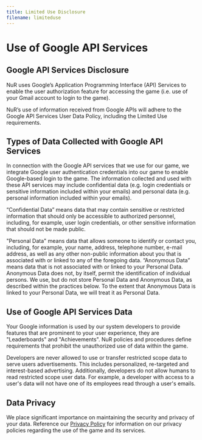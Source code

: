 ```yaml
---
title: Limited Use Disclosure
filename: limiteduse
--- 
```


# Use of Google API Services
## Google API Services Disclosure
NuR uses Google’s Application Programming Interface (API) Services to enable the user authorization feature for accessing the game (i.e. use of your Gmail account to login to the game).

NuR’s use of information received from Google APIs will adhere to the Google API Services User Data Policy, including the Limited Use requirements.

## Types of Data Collected with Google API Services
In connection with the Google API services that we use for our game, we integrate Google user authentication credentials into our game to enable Google-based login to the game. The information collected and used with these API services may include confidential data (e.g. login credentials or sensitive information included within your emails) and personal data (e.g. personal information included within your emails).

“Confidential Data” means data that may contain sensitive or restricted information that should only be accessible to authorized personnel, including, for example, user login credentials, or other sensitive information that should not be made public.

"Personal Data" means data that allows someone to identify or contact you, including, for example, your name, address, telephone number, e-mail address, as well as any other non-public information about you that is associated with or linked to any of the foregoing data. “Anonymous Data” means data that is not associated with or linked to your Personal Data. Anonymous Data does not, by itself, permit the identification of individual persons. We use, but do not store Personal Data and Anonymous Data, as described within the practices below. To the extent that Anonymous Data is linked to your Personal Data, we will treat it as Personal Data.

## Use of Google API Services Data
Your Google information is used by our system developers to provide features that are prominent to your user experience, they are "Leaderboards" and "Achievements". NuR policies and procedures define requirements that prohibit the unauthorized use of data within the game.

Developers are never allowed to use or transfer restricted scope data to serve users advertisements. This includes personalized, re-targeted and interest-based advertising. Additionally, developers do not allow humans to read restricted scope user data. For example, a developer with access to a user's data will not have one of its employees read through a user's emails.

## Data Privacy
We place significant importance on maintaining the security and privacy of your data. Reference our [Privacy Policy](https://diguifi.github.io/nur-docs/privacy) for information on our privacy policies regarding the use of the game and its services.